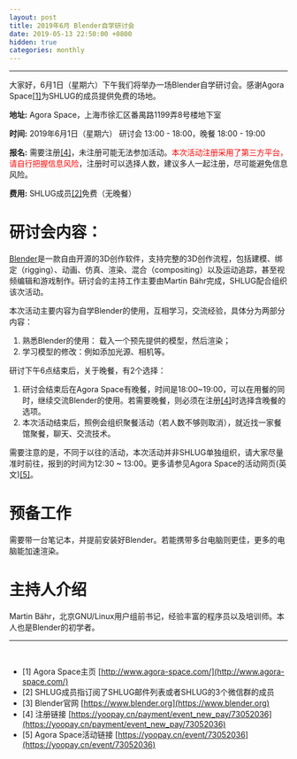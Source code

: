 ```yaml
---
layout: post
title: 2019年6月 Blender自学研讨会
date: 2019-05-13 22:50:00 +0800
hidden: true
categories: monthly
---
```

-------------------------------
大家好，6月1日（星期六）下午我们将举办一场Blender自学研讨会。感谢Agora Space[[1]](#a1)为SHLUG的成员提供免费的场地。

**地址:** Agora Space，上海市徐汇区番禺路1199弄8号楼地下室

**时间:** 2019年6月1日（星期六） 研讨会 13:00 - 18:00，晚餐 18:00 - 19:00

**报名:** 需要注册[[4]](#a4)，未注册可能无法参加活动。<span style="color:red">本次活动注册采用了第三方平台，请自行把握信息风险</span>，注册时可以选择人数，建议多人一起注册，尽可能避免信息风险。

**费用:** SHLUG成员[[2]](#a2)免费（无晚餐）

# 研讨会内容：

[Blender](#a3)是一款自由开源的3D创作软件，支持完整的3D创作流程，包括建模、绑定（rigging）、动画、仿真、渲染、混合（compositing）以及运动追踪，甚至视频编辑和游戏制作。研讨会的主持工作主要由Martin Bähr完成，SHLUG配合组织该次活动。

本次活动主要内容为自学Blender的使用，互相学习，交流经验，具体分为两部分内容：

1. 熟悉Blender的使用： 载入一个预先提供的模型，然后渲染；
2. 学习模型的修改：例如添加光源、相机等。

研讨下午6点结束后，关于晚餐，有2个选择：

1. 研讨会结束后在Agora Space有晚餐，时间是18:00~19:00，可以在用餐的同时，继续交流Blender的使用。若需要晚餐，则必须在注册[[4]](#a4)时选择含晚餐的选项。
2. 本次活动结束后，照例会组织聚餐活动（若人数不够则取消），就近找一家餐馆聚餐，聊天、交流技术。

需要注意的是，不同于以往的活动，本次活动并非SHLUG单独组织，请大家尽量准时前往，报到的时间为12:30 ~ 13:00。更多请参见Agora Space的活动网页(英文)[[5]](#a5)。

# 预备工作

需要带一台笔记本，并提前安装好Blender。若能携带多台电脑则更佳，更多的电脑能加速渲染。

# 主持人介绍

Martin Bähr，北京GNU/Linux用户组前书记，经验丰富的程序员以及培训师。本人也是Blender的初学者。

-----
<br />

- <a name="a1">[1]</a> Agora Space主页 [http://www.agora-space.com/](http://www.agora-space.com/)
- <a name="a2">[2]</a> SHLUG成员指订阅了SHLUG邮件列表或者SHLUG的3个微信群的成员
- <a name="a3">[3]</a> Blender官网 [https://www.blender.org](https://www.blender.org)
- <a name="a4">[4]</a> 注册链接 [https://yoopay.cn/payment/event_new_pay/73052036](https://yoopay.cn/payment/event_new_pay/73052036)
- <a name="a5">[5]</a> Agora Space活动链接 [https://yoopay.cn/event/73052036](https://yoopay.cn/event/73052036)
